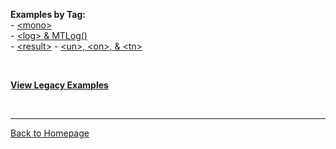 **Examples by Tag:**  
\- [\<mono\>](mono.html)  
\- [\<log\> & MTLog()](log.html)  
\- [\<result\>](result.html)
\- [\<un\>, \<on\>, & \<tn\>](unontn.html)

<br>

[**View Legacy Examples**](legacy)

<br>

----------------------
[Back to Homepage](..)